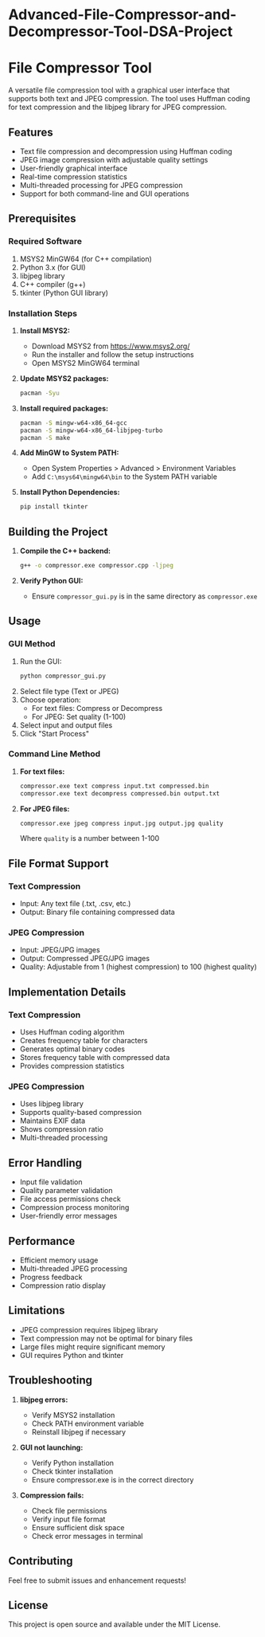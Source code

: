 # Advanced-File-Compressor-and-Decompressor-Tool-DSA-Project
# File Compressor Tool

A versatile file compression tool with a graphical user interface that supports both text and JPEG compression. The tool uses Huffman coding for text compression and the libjpeg library for JPEG compression.

## Features

- Text file compression and decompression using Huffman coding
- JPEG image compression with adjustable quality settings
- User-friendly graphical interface
- Real-time compression statistics
- Multi-threaded processing for JPEG compression
- Support for both command-line and GUI operations

## Prerequisites

### Required Software
1. MSYS2 MinGW64 (for C++ compilation)
2. Python 3.x (for GUI)
3. libjpeg library
4. C++ compiler (g++)
5. tkinter (Python GUI library)

### Installation Steps

1. **Install MSYS2:**
   - Download MSYS2 from https://www.msys2.org/
   - Run the installer and follow the setup instructions
   - Open MSYS2 MinGW64 terminal

2. **Update MSYS2 packages:**
   ```bash
   pacman -Syu
   ```

3. **Install required packages:**
   ```bash
   pacman -S mingw-w64-x86_64-gcc
   pacman -S mingw-w64-x86_64-libjpeg-turbo
   pacman -S make
   ```

4. **Add MinGW to System PATH:**
   - Open System Properties > Advanced > Environment Variables
   - Add `C:\msys64\mingw64\bin` to the System PATH variable

5. **Install Python Dependencies:**
   ```bash
   pip install tkinter
   ```

## Building the Project

1. **Compile the C++ backend:**
   ```bash
   g++ -o compressor.exe compressor.cpp -ljpeg
   ```

2. **Verify Python GUI:**
   - Ensure `compressor_gui.py` is in the same directory as `compressor.exe`

## Usage

### GUI Method
1. Run the GUI:
   ```bash
   python compressor_gui.py
   ```
2. Select file type (Text or JPEG)
3. Choose operation:
   - For text files: Compress or Decompress
   - For JPEG: Set quality (1-100)
4. Select input and output files
5. Click "Start Process"

### Command Line Method
1. **For text files:**
   ```bash
   compressor.exe text compress input.txt compressed.bin
   compressor.exe text decompress compressed.bin output.txt
   ```

2. **For JPEG files:**
   ```bash
   compressor.exe jpeg compress input.jpg output.jpg quality
   ```
   Where `quality` is a number between 1-100

## File Format Support

### Text Compression
- Input: Any text file (.txt, .csv, etc.)
- Output: Binary file containing compressed data

### JPEG Compression
- Input: JPEG/JPG images
- Output: Compressed JPEG/JPG images
- Quality: Adjustable from 1 (highest compression) to 100 (highest quality)

## Implementation Details

### Text Compression
- Uses Huffman coding algorithm
- Creates frequency table for characters
- Generates optimal binary codes
- Stores frequency table with compressed data
- Provides compression statistics

### JPEG Compression
- Uses libjpeg library
- Supports quality-based compression
- Maintains EXIF data
- Shows compression ratio
- Multi-threaded processing

## Error Handling
- Input file validation
- Quality parameter validation
- File access permissions check
- Compression process monitoring
- User-friendly error messages

## Performance
- Efficient memory usage
- Multi-threaded JPEG processing
- Progress feedback
- Compression ratio display

## Limitations
- JPEG compression requires libjpeg library
- Text compression may not be optimal for binary files
- Large files might require significant memory
- GUI requires Python and tkinter

## Troubleshooting

1. **libjpeg errors:**
   - Verify MSYS2 installation
   - Check PATH environment variable
   - Reinstall libjpeg if necessary

2. **GUI not launching:**
   - Verify Python installation
   - Check tkinter installation
   - Ensure compressor.exe is in the correct directory

3. **Compression fails:**
   - Check file permissions
   - Verify input file format
   - Ensure sufficient disk space
   - Check error messages in terminal

## Contributing
Feel free to submit issues and enhancement requests!

## License
This project is open source and available under the MIT License.
